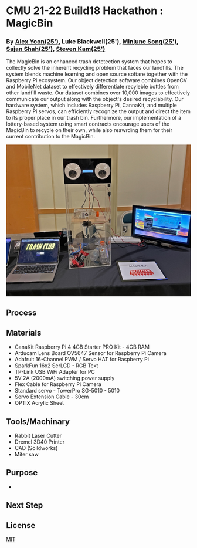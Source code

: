 # CMU 21-22 Build18 Hackathon : MagicBin
### By [Alex Yoon(25')](https://github.com/alexyoon26), Luke Blackwell(25'), [Minjune Song(25')](https://github.com/pythonlearner1025/magicbin), [Sajan Shah(25')](https://github.com/sajshah6), [Steven Kam(25')](https://github.com/SKam23)

The MagicBin is an enhanced trash detetection system that hopes to collectly solve the inherent recycling problem that faces our landfills. The system blends machine learning and open source softare together with the Raspberry Pi ecosystem. Our object detection software combines OpenCV and MobileNet dataset to effectively differentiate recyleble bottles from other landfill waste. Our dataset combines over 10,000 images to effectively communicate our output along with the object's desired recyclability. Our hardware system, which includes Raspberry Pi, CannaKit, and multiple Raspberry Pi servos, can efficiently recognize the output and direct the item to its proper place in our trash bin. Furthermore, our implementation of a lottery-based system using smart contracts encourage users of the MagicBin to recycle on their own, while also reawrding them for their current contribution to the MagicBin.

![Image](/assets/MagicBin.jpg)
## Process

## Materials 
- CanaKit Raspberry Pi 4 4GB Starter PRO Kit - 4GB RAM
- Arducam Lens Board OV5647 Sensor for Raspberry Pi Camera
- Adafruit 16-Channel PWM / Servo HAT for Raspberry Pi
- SparkFun 16x2 SerLCD - RGB Text
- TP-Link USB WiFi Adapter for PC
- 5V 2A (2000mA) switching power supply 
- Flex Cable for Raspberry Pi Camera
- Standard servo - TowerPro SG-5010 - 5010
- Servo Extension Cable - 30cm
- OPTIX Acrylic Sheet

## Tools/Machinary 
- Rabbit Laser Cutter
- Dremel 3D40 Printer
- CAD (Soildworks)
- Miter saw

## Purpose 
-

## Next Step

## License
[MIT](https://choosealicense.com/licenses/mit/)

